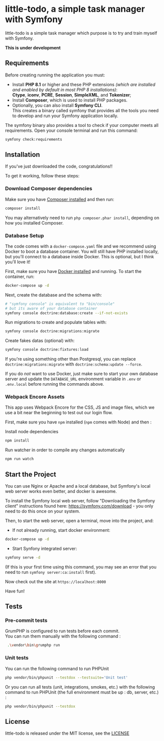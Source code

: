 little-todo, a simple task manager with Symfony
===============================================

little-todo is a simple task manager which purpose is to try and train myself with
Symfony.

**This is under development**


Requirements
------------
Before creating running the application you must:

* Install **PHP 8.1** or higher and these PHP extensions *(which are installed
and enabled by default in most PHP 8 installations)*:  
    **Ctype**, **iconv**, **PCRE**, **Session**, **SimpleXML**, and **Tokenizer**;
* Install **Composer**, which is used to install PHP packages.
* Optionally, you can also install **Symfony CLI**.  
    This creates a binary called symfony that provides all the tools you need to develop and run your Symfony application locally.

The symfony binary also provides a tool to check if your computer meets all requirements. Open your console terminal and run this command:

```bash
symfony check:requirements
```

Installation
------------

If you've just downloaded the code, congratulations!!

To get it working, follow these steps:

### Download Composer dependencies

Make sure you have [Composer installed](https://getcomposer.org/download/)
and then run:

```bash
composer install
```

You may alternatively need to run `php composer.phar install`, depending
on how you installed Composer.

### Database Setup

The code comes with a `docker-compose.yaml` file and we recommend using
Docker to boot a database container. You will still have PHP installed
locally, but you'll connect to a database inside Docker. This is optional,
but I think you'll love it!

First, make sure you have [Docker installed](https://docs.docker.com/get-docker/)
and running. To start the container, run:

```bash
docker-compose up -d
```

Next, create the database and the schema with:

```bash
# "symfony console" is equivalent to "bin/console"
# but its aware of your database container
symfony console doctrine:database:create --if-not-exists
```

Run migrations to create and populate tables with:
```bash
symfony console doctrine:migrations:migrate
```

Create fakes datas (optional) with:
```bash
symfony console doctrine:fixtures:load
```

If you're using something other than Postgresql, you can replace
`doctrine:migrations:migrate` with `doctrine:schema:update --force`.

If you do *not* want to use Docker, just make sure to start your own
database server and update the `DATABASE_URL` environment variable in
`.env` or `.env.local` before running the commands above.

### Webpack Encore Assets

This app uses Webpack Encore for the CSS, JS and image files, which we use
a bit near the beginning to test out our login flow.

First, make sure you have `npm` installed (`npm` comes with Node) and then :

Install node dependencies
```bash
npm install
```

Run watcher in order to compile any changes automatically
```bash
npm run watch
```

## Start the Project

You can use Nginx or Apache and a local database, but Symfony's local web server
works even better, and docker is awesome.

To install the Symfony local web server, follow
"Downloading the Symfony client" instructions found
here: https://symfony.com/download - you only need to do this
once on your system.

Then, to start the web server, open a terminal, move into the
project, and:

- If not already running, start docker environment:

```bash
docker-compose up -d
```
- Start Synfony integrated server:

```bash
symfony serve -d
```

(If this is your first time using this command, you may see an
error that you need to run `symfony server:ca:install` first).

Now check out the site at `https://localhost:8000`

Have fun!

## Tests

### Pre-commit tests

GrumPHP is configured to run tests before each commit.  
You can run them manually with the following command :  
```bash
 .\vendor\bin\grumphp run 
```

### Unit tests

You can run the following command to run PHPUnit

```bash
php vendor/bin/phpunit --testdox --testsuite='Unit test'
```

Or you can run all tests (unit, integrations, smokes, etc.) with the following command to run PHPUnit (the full environment must be up : db, server, etc.) :

```bash
php vendor/bin/phpunit --testdox
```


License
-------

little-todo is released under the MIT license, see the [LICENSE](LICENSE)

